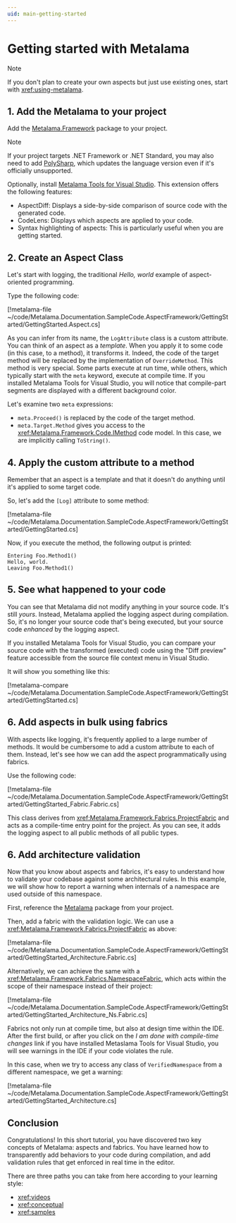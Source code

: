 ```yaml
---
uid: main-getting-started
---
```


# Getting started with Metalama

> [!NOTE]
> If you don't plan to create your own aspects but just use existing ones, start with <xref:using-metalama>.


## 1. Add the Metalama to your project


Add the [Metalama.Framework](https://www.nuget.org/packages/Metalama.Framework) package to your project.

> [!NOTE]
> If your project targets .NET Framework or .NET Standard, you may also need to add [PolySharp](https://github.com/Sergio0694/PolySharp), which updates the language version even if it's officially unsupported.

Optionally, install [Metalama Tools for Visual Studio](https://marketplace.visualstudio.com/items?itemName=PostSharpTechnologies.metalama). This extension offers the following features:

* AspectDiff: Displays a side-by-side comparison of source code with the generated code.
* CodeLens: Displays which aspects are applied to your code.
* Syntax highlighting of aspects: This is particularly useful when you are getting started.

## 2. Create an Aspect Class

Let's start with logging, the traditional _Hello, world_ example of aspect-oriented programming.

Type the following code:

[!metalama-file ~/code/Metalama.Documentation.SampleCode.AspectFramework/GettingStarted/GettingStarted.Aspect.cs]

As you can infer from its name, the `LogAttribute` class is a custom attribute. You can think of an aspect as a _template_. When you apply it to some code (in this case, to a method), it transforms it. Indeed, the code of the target method will be replaced by the implementation of `OverrideMethod`. This method is very special. Some parts execute at run time, while others, which typically start with the `meta` keyword, execute at compile time. If you installed Metalama Tools for Visual Studio, you will notice that compile-part segments are displayed with a different background color.

Let's examine two `meta` expressions:

* `meta.Proceed()` is replaced by the code of the target method.
* `meta.Target.Method` gives you access to the <xref:Metalama.Framework.Code.IMethod> code model. In this case, we are implicitly calling `ToString()`.

## 4. Apply the custom attribute to a method

Remember that an aspect is a template and that it doesn't do anything until it's applied to some target code.

So, let's add the `[Log]` attribute to some method:

[!metalama-file ~/code/Metalama.Documentation.SampleCode.AspectFramework/GettingStarted/GettingStarted.cs]

Now, if you execute the method, the following output is printed:

```text
Entering Foo.Method1()
Hello, world.
Leaving Foo.Method1()
```

## 5. See what happened to your code

You can see that Metalama did not modify anything in your source code. It's still _yours_. Instead, Metalama applied the logging aspect during compilation. So, it's no longer your source code that's being executed, but your source code _enhanced_ by the logging aspect.

If you installed Metalama Tools for Visual Studio, you can compare your source code with the transformed (executed) code using the "Diff preview" feature accessible from the source file context menu in Visual Studio.

It will show you something like this:

[!metalama-compare ~/code/Metalama.Documentation.SampleCode.AspectFramework/GettingStarted/GettingStarted.cs]

## 6. Add aspects in bulk using fabrics

With aspects like logging, it's frequently applied to a large number of methods. It would be cumbersome to add a custom attribute to each of them. Instead, let's see how we can add the aspect programmatically using fabrics.

Use the following code:

[!metalama-file ~/code/Metalama.Documentation.SampleCode.AspectFramework/GettingStarted/GettingStarted_Fabric.Fabric.cs]

This class derives from <xref:Metalama.Framework.Fabrics.ProjectFabric> and acts as a compile-time entry point for the project. As you can see, it adds the logging aspect to all public methods of all public types.

## 6. Add architecture validation

Now that you know about aspects and fabrics, it's easy to understand how to validate your codebase against some architectural rules. In this example, we will show how to report a warning when internals of a namespace are used outside of this namespace.

First, reference the [Metalama](https://www.nuget.org/packages/Metalama.Extensions.Architecture.Extensions.Architecture) package from your project.

Then, add a fabric with the validation logic. We can use a <xref:Metalama.Framework.Fabrics.ProjectFabric> as above:

[!metalama-file ~/code/Metalama.Documentation.SampleCode.AspectFramework/GettingStarted/GettingStarted_Architecture.Fabric.cs]

Alternatively, we can achieve the same with a <xref:Metalama.Framework.Fabrics.NamespaceFabric>, which acts within the scope of their namespace instead of their project:

[!metalama-file ~/code/Metalama.Documentation.SampleCode.AspectFramework/GettingStarted/GettingStarted_Architecture_Ns.Fabric.cs]

Fabrics not only run at compile time, but also at design time within the IDE. After the first build, or after you click on the _I am done with compile-time changes_ link if you have installed Metaslama Tools for Visual Studio, you will see warnings in the IDE if your code violates the rule.

In this case, when we try to access any class of `VerifiedNamespace` from a different namespace, we get a warning:

[!metalama-file ~/code/Metalama.Documentation.SampleCode.AspectFramework/GettingStarted/GettingStarted_Architecture.cs]

## Conclusion

Congratulations! In this short tutorial, you have discovered two key concepts of Metalama: aspects and fabrics. You have learned how to transparently add behaviors to your code during compilation, and add validation rules that get enforced in real time in the editor.

There are three paths you can take from here according to your learning style:

* <xref:videos>
* <xref:conceptual>
* <xref:samples>

